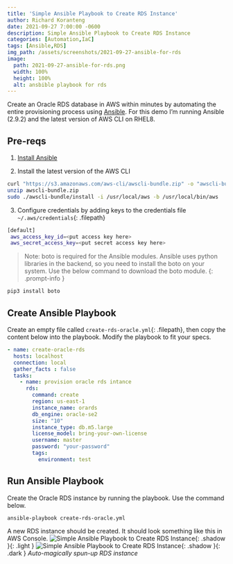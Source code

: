 ```yaml
---
title: 'Simple Ansible Playbook to Create RDS Instance'
author: Richard Koranteng
date: 2021-09-27 7:00:00 -0600
description: Simple Ansible Playbook to Create RDS Instance
categories: [Automation,IaC]
tags: [Ansible,RDS]
img_path: /assets/screenshots/2021-09-27-ansible-for-rds
image:
  path: 2021-09-27-ansible-for-rds.png
  width: 100%
  height: 100%
  alt: ansbible playbook for rds
---
```


Create an Oracle RDS database in AWS within minutes by automating the entire provisioning process using [Ansible](https://www.ansible.com/).
For this demo I’m running Ansible (2.9.2) and the latest version of AWS CLI on RHEL8.

## Pre-reqs
1. [Install Ansible](https://docs.ansible.com/ansible/latest/installation_guide/intro_installation.html)

2. Install the latest version of the AWS CLI
```bash
curl "https://s3.amazonaws.com/aws-cli/awscli-bundle.zip" -o "awscli-bundle.zip"
unzip awscli-bundle.zip
sudo ./awscli-bundle/install -i /usr/local/aws -b /usr/local/bin/aws
```

3. Configure credentials by adding keys to the credentials file `~/.aws/credentials`{: .filepath}
```bash
[default]
 aws_access_key_id=<put access key here>
 aws_secret_access_key=<put secret access key here>
```

> Note: boto is required for the Ansible modules. Ansible uses python libraries in the backend, so you need to install the boto on your system. Use the below command to download the boto module.
{: .prompt-info }

```bash
pip3 install boto
```

## Create Ansible Playbook
Create an empty file called `create-rds-oracle.yml`{: .filepath}, then copy the content below into the playbook. Modify the playbook to fit your specs.
```yml
- name: create-oracle-rds
  hosts: localhost
  connection: local
  gather_facts : false
  tasks:
    - name: provision oracle rds intance
      rds:
        command: create
        region: us-east-1
        instance_name: orards
        db_engine: oracle-se2
        size: "10"
        instance_type: db.m5.large
        license_model: bring-your-own-license
        username: master
        password: "your-password"
        tags:
          environment: test
```

## Run Ansible Playbook
Create the Oracle RDS instance by running the playbook. Use the command below.
```bash
ansible-playbook create-rds-oracle.yml
```

A new RDS instance should be created. It should look something like this in AWS Console.
![Simple Ansible Playbook to Create RDS Instance](ansible-create-rds.png){: .shadow }{: .light }
![Simple Ansible Playbook to Create RDS Instance](ansible-create-rds.png){: .shadow }{: .dark }
_Auto-magically spun-up RDS instance_
